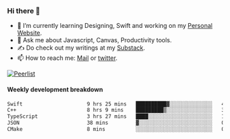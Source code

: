 ### Hi there 👋

- 🌱 I’m currently learning Designing, Swift and working on my [Personal Website](https://kvaishak.com/).
- 💬 Ask me about Javascript, Canvas,  Productivity tools. 
- :writing_hand: Do check out my writings at my [Substack](https://kvaishak.substack.com/).
- 📫 How to reach me: [Mail](mailto:vaishak.kaippanchery@gmail.com) or [twitter](https://twitter.com/kvaishack).

[![Peerlist](https://github-readme-badge.peerlist.io/api/vaishak)](https://peerlist.io/vaishak)

#### Weekly development breakdown

<!--START_SECTION:waka-->

```txt
Swift                     9 hrs 25 mins   ██████████▓░░░░░░░░░░░░░░   42.76 %
C++                       8 hrs 9 mins    █████████▒░░░░░░░░░░░░░░░   37.03 %
TypeScript                3 hrs 27 mins   ████░░░░░░░░░░░░░░░░░░░░░   15.67 %
JSON                      38 mins         ▓░░░░░░░░░░░░░░░░░░░░░░░░   02.92 %
CMake                     8 mins          ░░░░░░░░░░░░░░░░░░░░░░░░░   00.61 %
```

<!--END_SECTION:waka-->

